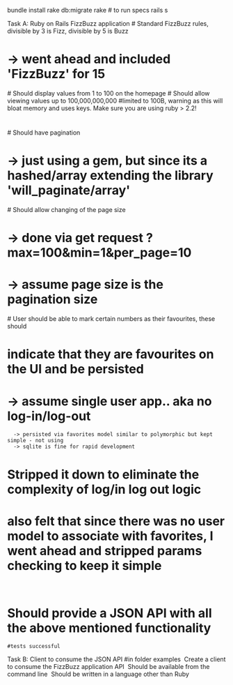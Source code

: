 bundle install
rake db:migrate
rake  # to run specs
rails s

Task A: Ruby on Rails FizzBuzz application
­# Standard FizzBuzz rules, divisible by 3 is Fizz, divisible by 5 is Buzz
#  -> went ahead and included 'FizzBuzz' for 15
­# Should display values from 1 to 100 on the homepage
­# Should allow viewing values up to 100,000,000,000
  #limited to 100B, warning as this will bloat memory and uses keys. Make sure you are using ruby > 2.2!
  #
­# Should have pagination
#   -> just using a gem, but since its a hashed/array extending the library 'will_paginate/array'
­# Should allow changing of the page size
#  -> done via get request ?max=100&min=1&per_page=10
#  -> assume page size is the pagination size
­# User should be able to mark certain numbers as their favourites, these should
#  indicate that they are favourites on the UI and be persisted
#   -> assume single user app.. aka no log-in/log-out
      -> persisted via favorites model similar to polymorphic but kept simple - not using 
      -> sqlite is fine for rapid development
#    Stripped it down to eliminate the complexity of log/in log out logic
#    also felt that since there was no user model to associate with favorites, I went ahead and stripped params checking to keep it simple
­ 
#  Should provide a JSON API with all the above mentioned functionality
    #tests successful

Task B: Client to consume the JSON API
 #in folder examples
­ Create a client to consume the FizzBuzz application API
­ Should be available from the command line
­ Should be written in a language other than Ruby

